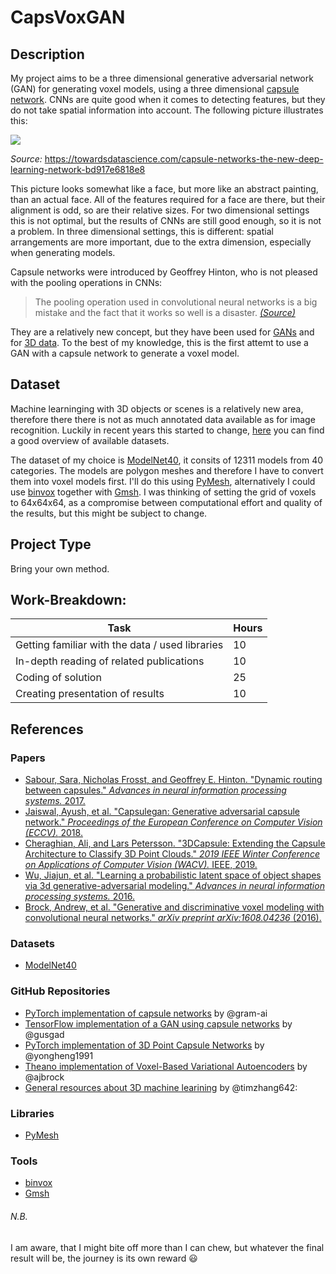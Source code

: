 # CapsVoxGAN

## Description

My project aims to be a three dimensional generative adversarial network (GAN) for generating voxel models, using a three dimensional [capsule network](http://papers.nips.cc/paper/6975-dynamic-routing-between-capsules). CNNs are quite good when it comes to detecting features, but they do not take spatial information into account. The following picture illustrates this:

![](https://miro.medium.com/max/383/1*b5Gj44sqne2Cu6Xra5EJpg.jpeg)

_Source:_ https://towardsdatascience.com/capsule-networks-the-new-deep-learning-network-bd917e6818e8

This picture looks somewhat like a face, but more like an abstract painting, than an actual face. All of the features required for a face are there, but their alignment is odd, so are their relative sizes. For two dimensional settings this is not optimal, but the results of CNNs are still good enough, so it is not a problem. In three dimensional settings, this is different: spatial arrangements are more important, due to the extra dimension, especially when generating models.

Capsule networks were introduced by Geoffrey Hinton, who is not pleased with the pooling operations in CNNs:
> The pooling operation used in convolutional neural networks is a big mistake and the fact that it works so well is a disaster. [_(Source)_](https://www.reddit.com/r/MachineLearning/comments/2lmo0l/ama_geoffrey_hinton/clyj4jv/)

They are a relatively new concept, but they have been used for [GANs](https://arxiv.org/abs/1802.06167) and for [3D data](https://arxiv.org/abs/1812.10775). To the best of my knowledge, this is the first attemt to use a GAN with a capsule network to generate a voxel model.

## Dataset

Machine learninging with 3D objects or scenes is a relatively new area, therefore there there is not as much annotated data available as for image recognition. Luckily in recent years this started to change, [here](https://github.com/timzhang642/3D-Machine-Learning#datasets) you can find a good overview of available datasets. 

The dataset of my choice is [ModelNet40](http://modelnet.cs.princeton.edu), it consits of 12311 models from 40 categories. The models are polygon meshes and therefore I have to convert them into voxel models first. I'll do this using [PyMesh](https://github.com/PyMesh/PyMesh), alternatively I could use [binvox](https://www.patrickmin.com/binvox/) together with [Gmsh](http://gmsh.info/). I was thinking of setting the grid of voxels to 64x64x64, as a compromise between computational effort and quality of the results, but this might be subject to change.

## Project Type

Bring your own method.

## Work-Breakdown:

Task | Hours
--- | ---
Getting familiar with the data / used libraries | 10
In-depth reading of related publications | 10
Coding of solution | 25
Creating presentation of results | 10

## References

### Papers

* [Sabour, Sara, Nicholas Frosst, and Geoffrey E. Hinton. "Dynamic routing between capsules." _Advances in neural information processing systems._ 2017.](http://papers.nips.cc/paper/6975-dynamic-routing-between-capsules)
* [Jaiswal, Ayush, et al. "Capsulegan: Generative adversarial capsule network." _Proceedings of the European Conference on Computer Vision (ECCV)._ 2018.](http://openaccess.thecvf.com/content_eccv_2018_workshops/w17/html/Jaiswal_CapsuleGAN_Generative_Adversarial_Capsule_Network_ECCVW_2018_paper.html)
* [Cheraghian, Ali, and Lars Petersson. "3DCapsule: Extending the Capsule Architecture to Classify 3D Point Clouds." _2019 IEEE Winter Conference on Applications of Computer Vision (WACV)._ IEEE, 2019.](https://ieeexplore.ieee.org/abstract/document/8658405)
* [Wu, Jiajun, et al. "Learning a probabilistic latent space of object shapes via 3d generative-adversarial modeling." _Advances in neural information processing systems._ 2016.](http://papers.nips.cc/paper/6096-learning-a-probabilistic-latent-space-of-object-shapes-via-3d-generative-adversarial-modeling)
* [Brock, Andrew, et al. "Generative and discriminative voxel modeling with convolutional neural networks." _arXiv preprint arXiv:1608.04236_ (2016).](https://arxiv.org/abs/1608.04236)

### Datasets
* [ModelNet40](http://modelnet.cs.princeton.edu)

### GitHub Repositories

* [PyTorch implementation of capsule networks](https://github.com/gram-ai/capsule-networks) by @gram-ai
* [TensorFlow implementation of a GAN using capsule networks](https://github.com/gusgad/capsule-GAN) by @gusgad
* [PyTorch implementation of 3D Point Capsule Networks](https://github.com/yongheng1991/3D-point-capsule-networks) by @yongheng1991
* [Theano implementation of Voxel-Based Variational Autoencoders](https://github.com/ajbrock/Generative-and-Discriminative-Voxel-Modeling) by @ajbrock
* [General resources about 3D machine learining](https://github.com/timzhang642/3D-Machine-Learning) by @timzhang642: 

### Libraries

* [PyMesh](https://pymesh.readthedocs.io/en/latest/)

### Tools

* [binvox](https://www.patrickmin.com/binvox/)
* [Gmsh](http://gmsh.info/)

###### N.B.

I am aware, that I might bite off more than I can chew, but whatever the final result will be, the journey is its own reward :smiley:
